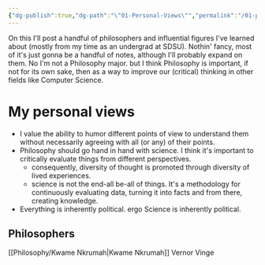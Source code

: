 ```yaml
---
{"dg-publish":true,"dg-path":"\"01-Personal-Views\"","permalink":"/01-personal-views/","noteIcon":"","created":"2025-03-14T02:42:01.743-07:00","updated":"2025-03-14T03:13:02.803-07:00"}
---
```


On this I'll post a handful of philosophers and influential figures I've learned about (mostly from my time as an undergrad at SDSU). Nothin' fancy, most of it's just gonna be a handful of notes, although I'll probably expand on them. No I'm not a Philosophy major. but I think Philosophy is important, if not for its own sake, then as a way to improve our (critical) thinking in other fields like Computer Science. 

# My personal views
* I value the ability to humor different points of view to understand them without necessarily agreeing with all (or any) of their points.
* Philosophy should go hand in hand with science. I think it's important to critically evaluate things from different perspectives. 
	* consequently, diversity of thought is promoted through diversity of lived experiences. 
	* science is not the end-all be-all of things. It's a methodology for continuously evaluating data, turning it into facts and from there, creating knowledge.
* Everything is inherently political. ergo Science is inherently political.

## Philosophers
[[Philosophy/Kwame Nkrumah\|Kwame Nkrumah]]
Vernor Vinge
